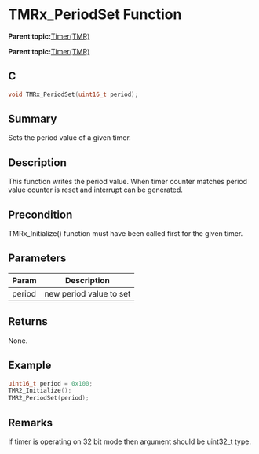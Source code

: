 # TMRx\_PeriodSet Function

**Parent topic:**[Timer\(TMR\)](GUID-493DD237-5B81-441C-B4FC-53AA6191C224.md)

**Parent topic:**[Timer\(TMR\)](GUID-4FD9BFDE-4887-4C40-B254-C39D2B1DE0F5.md)

## C

```c
void TMRx_PeriodSet(uint16_t period);
```

## Summary

Sets the period value of a given timer.

## Description

This function writes the period value. When timer counter matches period value counter is reset and interrupt can be generated.

## Precondition

TMRx\_Initialize\(\) function must have been called first for the given timer.

## Parameters

|Param|Description|
|-----|-----------|
|period|new period value to set|

## Returns

None.

## Example

```c
uint16_t period = 0x100;
TMR2_Initialize();
TMR2_PeriodSet(period);
```

## Remarks

If timer is operating on 32 bit mode then argument should be uint32\_t type.

